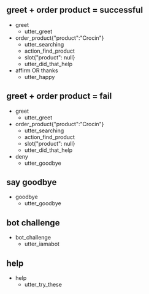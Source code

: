 

## greet + order product = successful

* greet
  - utter_greet
* order_product{"product":"Crocin"}
  - utter_searching
  - action_find_product
  - slot{"product": null}
  - utter_did_that_help
* affirm OR thanks
  - utter_happy

## greet + order product = fail

* greet
  - utter_greet
* order_product{"product":"Crocin"}
  - utter_searching
  - action_find_product
  - slot{"product": null}
  - utter_did_that_help
* deny
  - utter_goodbye


## say goodbye

* goodbye
  - utter_goodbye

## bot challenge

* bot_challenge
  - utter_iamabot

## help
* help
  - utter_try_these